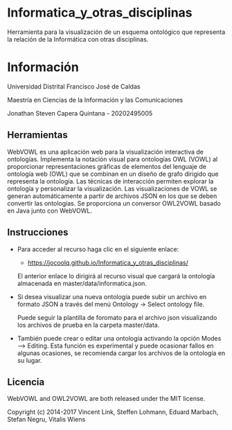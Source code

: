 # Informatica_y_otras_disciplinas
Herramienta para la visualización de un esquema ontológico que representa la relación de la Informática con otras disciplinas.

# Información

Universidad Distrital Francisco José de Caldas

Maestría en Ciencias de la Información y las Comunicaciones

Jonathan Steven Capera Quintana - 20202495005

## Herramientas

WebVOWL es una aplicación web para la visualización interactiva de ontologías. Implementa la notación visual para ontologías OWL (VOWL) al proporcionar representaciones gráficas de elementos del lenguaje de ontología web (OWL) que se combinan en un diseño de grafo dirigido que representa la ontología. Las técnicas de interacción permiten explorar la ontología y personalizar la visualización. Las visualizaciones de VOWL se generan automáticamente a partir de archivos JSON en los que se deben convertir las ontologías. Se proporciona un conversor OWL2VOWL basado en Java junto con WebVOWL.

## Instrucciones
* Para acceder al recurso haga clic en el siguiente enlace:

  * https://jocoolq.github.io/Informatica_y_otras_disciplinas/

  El anterior enlace lo dirigirá al recurso visual que cargará la ontología almacenada en master/data/informatica.json.
  
* Si desea visualizar una nueva ontología puede subir un archivo en formato JSON a través del menú Ontology -> Select ontology file.

  Puede seguir la plantilla de foromato para el archivo json visualizando los archivos de prueba en la carpeta master/data.

* También puede crear o editar una ontología activando la opción Modes --> Editing. Esta función es experimental y puede ocasionar fallos en algunas ocasiones, se recomienda cargar los archivos de la ontología en su lugar.

## Licencia

WebVOWL and OWL2VOWL are both released under the MIT license.

Copyright (c) 2014-2017 Vincent Link, Steffen Lohmann, Eduard Marbach, Stefan Negru, Vitalis Wiens

